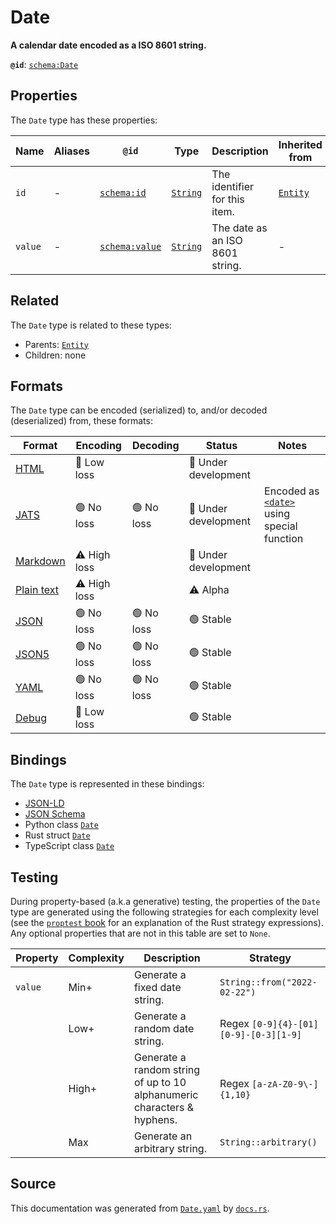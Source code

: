 # Date

**A calendar date encoded as a ISO 8601 string.**

**`@id`**: [`schema:Date`](https://schema.org/Date)

## Properties

The `Date` type has these properties:

| Name    | Aliases | `@id`                                      | Type                                                                                            | Description                     | Inherited from                                                                                   |
| ------- | ------- | ------------------------------------------ | ----------------------------------------------------------------------------------------------- | ------------------------------- | ------------------------------------------------------------------------------------------------ |
| `id`    | -       | [`schema:id`](https://schema.org/id)       | [`String`](https://github.com/stencila/stencila/blob/main/docs/reference/schema/data/string.md) | The identifier for this item.   | [`Entity`](https://github.com/stencila/stencila/blob/main/docs/reference/schema/other/entity.md) |
| `value` | -       | [`schema:value`](https://schema.org/value) | [`String`](https://github.com/stencila/stencila/blob/main/docs/reference/schema/data/string.md) | The date as an ISO 8601 string. | -                                                                                                |

## Related

The `Date` type is related to these types:

- Parents: [`Entity`](https://github.com/stencila/stencila/blob/main/docs/reference/schema/other/entity.md)
- Children: none

## Formats

The `Date` type can be encoded (serialized) to, and/or decoded (deserialized) from, these formats:

| Format                                                                                        | Encoding         | Decoding     | Status                 | Notes                                                                                                                     |
| --------------------------------------------------------------------------------------------- | ---------------- | ------------ | ---------------------- | ------------------------------------------------------------------------------------------------------------------------- |
| [HTML](https://github.com/stencila/stencila/blob/main/docs/reference/formats/html.md)         | 🔷 Low loss       |              | 🚧 Under development    |                                                                                                                           |
| [JATS](https://github.com/stencila/stencila/blob/main/docs/reference/formats/jats.md)         | 🟢 No loss        | 🟢 No loss    | 🚧 Under development    | Encoded as [`<date>`](https://jats.nlm.nih.gov/articleauthoring/tag-library/1.3/element/date.html) using special function |
| [Markdown](https://github.com/stencila/stencila/blob/main/docs/reference/formats/markdown.md) | ⚠️ High loss     |              | 🚧 Under development    |                                                                                                                           |
| [Plain text](https://github.com/stencila/stencila/blob/main/docs/reference/formats/text.md)   | ⚠️ High loss     |              | ⚠️ Alpha               |                                                                                                                           |
| [JSON](https://github.com/stencila/stencila/blob/main/docs/reference/formats/json.md)         | 🟢 No loss        | 🟢 No loss    | 🟢 Stable               |                                                                                                                           |
| [JSON5](https://github.com/stencila/stencila/blob/main/docs/reference/formats/json5.md)       | 🟢 No loss        | 🟢 No loss    | 🟢 Stable               |                                                                                                                           |
| [YAML](https://github.com/stencila/stencila/blob/main/docs/reference/formats/yaml.md)         | 🟢 No loss        | 🟢 No loss    | 🟢 Stable               |                                                                                                                           |
| [Debug](https://github.com/stencila/stencila/blob/main/docs/reference/formats/debug.md)       | 🔷 Low loss       |              | 🟢 Stable               |                                                                                                                           |

## Bindings

The `Date` type is represented in these bindings:

- [JSON-LD](https://stencila.dev/Date.jsonld)
- [JSON Schema](https://stencila.dev/Date.schema.json)
- Python class [`Date`](https://github.com/stencila/stencila/blob/main/python/python/stencila/types/date.py)
- Rust struct [`Date`](https://github.com/stencila/stencila/blob/main/rust/schema/src/types/date.rs)
- TypeScript class [`Date`](https://github.com/stencila/stencila/blob/main/typescript/src/types/Date.ts)

## Testing

During property-based (a.k.a generative) testing, the properties of the `Date` type are generated using the following strategies for each complexity level (see the [`proptest` book](https://proptest-rs.github.io/proptest/) for an explanation of the Rust strategy expressions). Any optional properties that are not in this table are set to `None`.

| Property | Complexity | Description                                                             | Strategy                              |
| -------- | ---------- | ----------------------------------------------------------------------- | ------------------------------------- |
| `value`  | Min+       | Generate a fixed date string.                                           | `String::from("2022-02-22")`          |
|          | Low+       | Generate a random date string.                                          | Regex `[0-9]{4}-[01][0-9]-[0-3][1-9]` |
|          | High+      | Generate a random string of up to 10 alphanumeric characters & hyphens. | Regex `[a-zA-Z0-9\-]{1,10}`           |
|          | Max        | Generate an arbitrary string.                                           | `String::arbitrary()`                 |

## Source

This documentation was generated from [`Date.yaml`](https://github.com/stencila/stencila/blob/main/schema/Date.yaml) by [`docs.rs`](https://github.com/stencila/stencila/blob/main/rust/schema-gen/src/docs.rs).